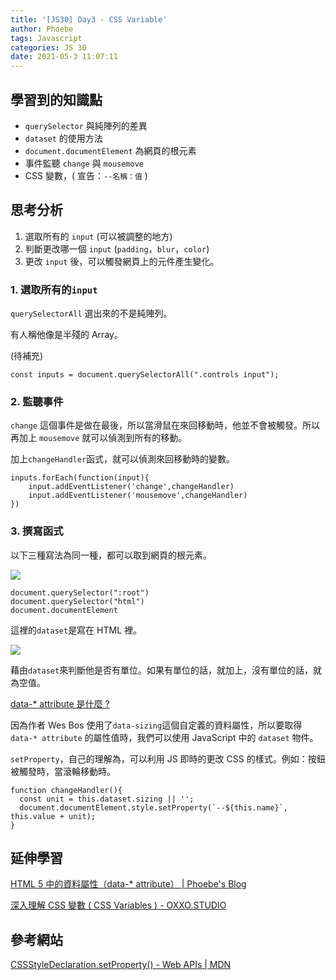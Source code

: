 ```yaml
---
title: '[JS30] Day3 - CSS Variable'
author: Phoebe
tags: Javascript
categories: JS 30
date: 2021-05-3 11:07:11
---
```


## 學習到的知識點

- `querySelector` 與純陣列的差異
- `dataset` 的使用方法
- `document.documentElement` 為網頁的根元素
- 事件監聽 `change` 與 `mousemove`
- CSS 變數，( 宣告：`--名稱：值` )
<!--more-->

## 思考分析

1. 選取所有的 `input` (可以被調整的地方)
2. 判斷更改哪一個 `input` (`padding`，`blur`，`color`)
3. 更改 `input` 後，可以觸發網頁上的元件產生變化。

### 1. 選取所有的`input`

`querySelectorAll` 選出來的不是純陣列。

有人稱他像是半殘的 Array。

(待補充)

```javascript=
const inputs = document.querySelectorAll(".controls input");
```

### 2. 監聽事件

`change` 這個事件是做在最後，所以當滑鼠在來回移動時，他並不會被觸發。所以再加上 `mousemove` 就可以偵測到所有的移動。

加上`changeHandler`函式，就可以偵測來回移動時的變數。

```javascript=
inputs.forEach(function(input){
    input.addEventListener('change',changeHandler)
    input.addEventListener('mousemove',changeHandler)
})
```

### 3. 撰寫函式

以下三種寫法為同一種，都可以取到網頁的根元素。

![](https://i.imgur.com/ilhxfhi.png)

```javascript=
document.querySelector(":root")
document.querySelector("html")
document.documentElement
```

這裡的`dataset`是寫在 HTML 裡。

![](https://i.imgur.com/UWzebSh.png)

藉由`dataset`來判斷他是否有單位。如果有單位的話，就加上，沒有單位的話，就為空值。

[data-\* attribute 是什麼 ?](https://hff2.github.io/2021/04/22/HTML5%20%E4%B8%AD%E7%9A%84%E8%B3%87%E6%96%99%E5%B1%AC%E6%80%A7/)

因為作者 Wes Bos 使用了`data-sizing`這個自定義的資料屬性，所以要取得 `data-* attribute` 的屬性值時，我們可以使用 JavaScript 中的 `dataset` 物件。

`setProperty`，自己的理解為，可以利用 JS 即時的更改 CSS 的樣式。例如：按鈕被觸發時，當滾輪移動時。

```javascript=
function changeHandler(){
  const unit = this.dataset.sizing || '';
  document.documentElement.style.setProperty(`--${this.name}`, this.value + unit);
}
```

## 延伸學習

[HTML 5 中的資料屬性（data-\* attribute） | Phoebe's Blog](https://hff2.github.io/2021/04/22/HTML5%20%E4%B8%AD%E7%9A%84%E8%B3%87%E6%96%99%E5%B1%AC%E6%80%A7/)

[深入理解 CSS 變數 ( CSS Variables ) - OXXO.STUDIO](https://www.oxxostudio.tw/articles/202011/css-variables.html)

## 參考網站

[CSSStyleDeclaration.setProperty() - Web APIs | MDN](https://developer.mozilla.org/en-US/docs/Web/API/CSSStyleDeclaration/setProperty)
